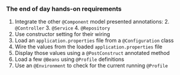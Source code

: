 ### The end of day hands-on requirements
1. Integrate the other `@Component` model presented annotations:
   2. `@Controller`
   3. `@Service`
   4. `@Repository`
2. Use constructor setting for their wiring
3. Load an `application.properties` file from a `@Configuration` class
4. Wire the values from the loaded `application.properties` file
5. Display those values using a `@PostConstruct` annotated method
6. Load a few `@Beans` using `@Profile` definitions
7. Use an `@Environment` to check for the current running `@Profile`